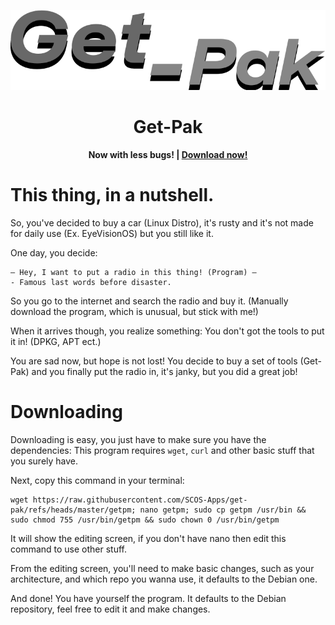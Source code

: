 ![The Get-Pak logo.](logo.png)

**<h1 align="center">Get-Pak</h1>**
**<p align="center">**
**Now with less bugs! | [Download now!](#Downloading)**
**</p>**

# This thing, in a nutshell.

So, you've decided to buy a car (Linux Distro), it's rusty and it's not made for daily use (Ex. EyeVisionOS) but you still like it.

One day, you decide:

```
— Hey, I want to put a radio in this thing! (Program) —
- Famous last words before disaster.
```

So you go to the internet and search the radio and buy it. (Manually download the program, which is unusual, but stick with me!)

When it arrives though, you realize something: You don't got the tools to put it in! (DPKG, APT ect.)

You are sad now, but hope is not lost! You decide to buy a set of tools (Get-Pak) and you finally put the radio in, it's janky, but you did a great job!

# Downloading

Downloading is easy, you just have to make sure you have the dependencies:
This program requires `wget`, `curl` and other basic stuff that you surely have.

Next, copy this command in your terminal:
```
wget https://raw.githubusercontent.com/SCOS-Apps/get-pak/refs/heads/master/getpm; nano getpm; sudo cp getpm /usr/bin && sudo chmod 755 /usr/bin/getpm && sudo chown 0 /usr/bin/getpm
```
It will show the editing screen, if you don't have nano then edit this command to use other stuff.

From the editing screen, you'll need to make basic changes, such as your architecture, and which repo you wanna use, it defaults to the Debian one.

And done! You have yourself the program. It defaults to the Debian repository, feel free to edit it and make changes.
